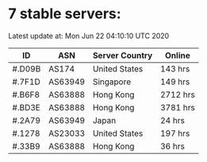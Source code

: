 # 7 stable servers:

Latest update at: Mon Jun 22 04:10:10 UTC 2020

| ID | ASN | Server Country | Online |
| -- | --- | -------------- | ------ |
| #.D09B | AS174 | United States | 143 hrs |
| #.7F1D | AS63949 | Singapore | 149 hrs |
| #.B6F8 | AS63888 | Hong Kong | 2712 hrs |
| #.BD3E | AS63888 | Hong Kong | 3781 hrs |
| #.2A79 | AS63949 | Japan | 24 hrs |
| #.1278 | AS23033 | United States | 197 hrs |
| #.33B9 | AS63888 | Hong Kong | 36 hrs |

